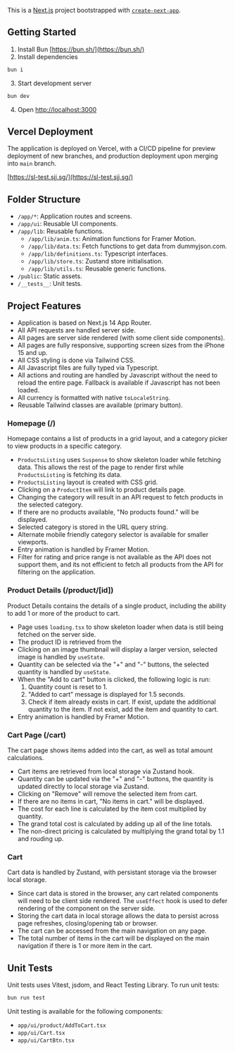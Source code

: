 This is a [Next.js](https://nextjs.org/) project bootstrapped with [`create-next-app`](https://github.com/vercel/next.js/tree/canary/packages/create-next-app).

## Getting Started

1. Install Bun [https://bun.sh/](https://bun.sh/)
2. Install dependencies

```bash
bun i
```

3. Start development server

```bash
bun dev
```

4. Open [http://localhost:3000](http://localhost:3000)

## Vercel Deployment

The application is deployed on Vercel, with a CI/CD pipeline for preview deployment of new branches, and production deployment upon merging into `main` branch.

[https://sl-test.sjj.sg/](https://sl-test.sjj.sg/)

## Folder Structure

- `/app/*`: Application routes and screens.
- `/app/ui`: Reusable UI components.
- `/app/lib`: Reusable functions.
  - `/app/lib/anim.ts`: Animation functions for Framer Motion.
  - `/app/lib/data.ts`: Fetch functions to get data from dummyjson.com.
  - `/app/lib/definitions.ts`: Typescript interfaces.
  - `/app/lib/store.ts`: Zustand store initialisation.
  - `/app/lib/utils.ts`: Reusable generic functions.
- `/public`: Static assets.
- `/__tests__`: Unit tests.

## Project Features

- Application is based on Next.js 14 App Router.
- All API requests are handled server side.
- All pages are server side rendered (with some client side components).
- All pages are fully responsive, supporting screen sizes from the iPhone 15 and up.
- All CSS styling is done via Tailwind CSS.
- All Javascript files are fully typed via Typescript.
- All actions and routing are handled by Javascript without the need to reload the entire page. Fallback is available if Javascript has not been loaded.
- All currency is formatted with native `toLocaleString`.
- Reusable Tailwind classes are available (primary button).

### Homepage (/)

Homepage contains a list of products in a grid layout, and a category picker to view products in a specific category.

- `ProductsListing` uses `Suspense` to show skeleton loader while fetching data. This allows the rest of the page to render first while `ProductsListing` is fetching its data.
- `ProductsListing` layout is created with CSS grid.
- Clicking on a `ProductItem` will link to product details page.
- Changing the category will result in an API request to fetch products in the selected category.
- If there are no products available, "No products found." will be displayed.
- Selected category is stored in the URL query string.
- Alternate mobile friendly category selector is available for smaller viewports.
- Entry animation is handled by Framer Motion.
- Filter for rating and price range is not available as the API does not support them, and its not efficient to fetch all products from the API for filtering on the application.

### Product Details (/product/[id])

Product Details contains the details of a single product, including the ability to add 1 or more of the product to cart.

- Page uses `loading.tsx` to show skeleton loader when data is still being fetched on the server side.
- The product ID is retrieved from the
- Clicking on an image thumbnail will display a larger version, selected image is handled by `useState`.
- Quantity can be selected via the "+" and "-" buttons, the selected quantity is handled by `useState`.
- When the "Add to cart" button is clicked, the following logic is run:
  1. Quantity count is reset to 1.
  2. "Added to cart" message is displayed for 1.5 seconds.
  3. Check if item already exists in cart. If exist, update the additional quantity to the item. If not exist, add the item and quantity to cart.
- Entry animation is handled by Framer Motion.

### Cart Page (/cart)

The cart page shows items added into the cart, as well as total amount calculations.

- Cart items are retrieved from local storage via Zustand hook.
- Quantity can be updated via the "+" and "-" buttons, the quantity is updated directly to local storage via Zustand.
- Clicking on "Remove" will remove the selected item from cart.
- If there are no items in cart, "No items in cart." will be displayed.
- The cost for each line is calculated by the item cost multiplied by quantity.
- The grand total cost is calculated by adding up all of the line totals.
- The non-direct pricing is calculated by multiplying the grand total by 1.1 and rouding up.

### Cart

Cart data is handled by Zustand, with persistant storage via the browser local storage.

- Since cart data is stored in the browser, any cart related components will need to be client side rendered. The `useEffect` hook is used to defer rendering of the component on the server side.
- Storing the cart data in local storage allows the data to persist across page refreshes, closing/opening tab or browser.
- The cart can be accessed from the main navigation on any page.
- The total number of items in the cart will be displayed on the main navigation if there is 1 or more item in the cart.

## Unit Tests

Unit tests uses Vitest, jsdom, and React Testing Library. To run unit tests:

```bash
bun run test
```

Unit testing is available for the following components:

- `app/ui/product/AddToCart.tsx`
- `app/ui/Cart.tsx`
- `app/ui/CartBtn.tsx`
